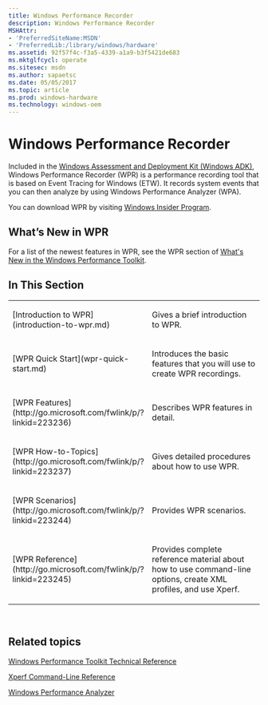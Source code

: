 ```yaml
---
title: Windows Performance Recorder
description: Windows Performance Recorder
MSHAttr:
- 'PreferredSiteName:MSDN'
- 'PreferredLib:/library/windows/hardware'
ms.assetid: 92f57f4c-f3a5-4339-a1a9-b3f5421de683
ms.mktglfcycl: operate
ms.sitesec: msdn
ms.author: sapaetsc
ms.date: 05/05/2017
ms.topic: article
ms.prod: windows-hardware
ms.technology: windows-oem
---
```


# Windows Performance Recorder


Included in the [Windows Assessment and Deployment Kit (Windows ADK)](http://go.microsoft.com/fwlink/p/?LinkId=526740), Windows Performance Recorder (WPR) is a performance recording tool that is based on Event Tracing for Windows (ETW). It records system events that you can then analyze by using Windows Performance Analyzer (WPA).

You can download WPR by visiting [Windows Insider Program](https://insider.windows.com/).

## <a href="" id="what-s-new-in-wpr"></a>What’s New in WPR


For a list of the newest features in WPR, see the WPR section of [What's New in the Windows Performance Toolkit](whats-new-in-the-windows-performance-toolkit.md).

## In This Section


<table>
<colgroup>
<col width="50%" />
<col width="50%" />
</colgroup>
<tbody>
<tr class="odd">
<td><p>[Introduction to WPR](introduction-to-wpr.md)</p></td>
<td><p>Gives a brief introduction to WPR.</p></td>
</tr>
<tr class="even">
<td><p>[WPR Quick Start](wpr-quick-start.md)</p></td>
<td><p>Introduces the basic features that you will use to create WPR recordings.</p></td>
</tr>
<tr class="odd">
<td><p>[WPR Features](http://go.microsoft.com/fwlink/p/?linkid=223236)</p></td>
<td><p>Describes WPR features in detail.</p></td>
</tr>
<tr class="even">
<td><p>[WPR How-to-Topics](http://go.microsoft.com/fwlink/p/?linkid=223237)</p></td>
<td><p>Gives detailed procedures about how to use WPR.</p></td>
</tr>
<tr class="odd">
<td><p>[WPR Scenarios](http://go.microsoft.com/fwlink/p/?linkid=223244)</p></td>
<td><p>Provides WPR scenarios.</p></td>
</tr>
<tr class="even">
<td><p>[WPR Reference](http://go.microsoft.com/fwlink/p/?linkid=223245)</p></td>
<td><p>Provides complete reference material about how to use command-line options, create XML profiles, and use Xperf.</p></td>
</tr>
</tbody>
</table>

 

## Related topics


[Windows Performance Toolkit Technical Reference](windows-performance-toolkit-technical-reference.md)

[Xperf Command-Line Reference](http://go.microsoft.com/fwlink/p/?linkid=234381)

[Windows Performance Analyzer](windows-performance-analyzer.md)

 

 







